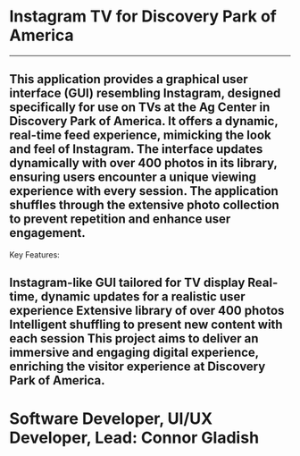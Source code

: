 # Instagram TV for Discovery Park of America
---
This application provides a graphical user interface (GUI) resembling Instagram, designed specifically for use on TVs at the Ag Center in Discovery Park of America. It offers a dynamic, real-time feed experience, mimicking the look and feel of Instagram. The interface updates dynamically with over 400 photos in its library, ensuring users encounter a unique viewing experience with every session. The application shuffles through the extensive photo collection to prevent repetition and enhance user engagement.
---
Key Features:

Instagram-like GUI tailored for TV display
Real-time, dynamic updates for a realistic user experience
Extensive library of over 400 photos
Intelligent shuffling to present new content with each session
This project aims to deliver an immersive and engaging digital experience, enriching the visitor experience at Discovery Park of America.
---
# Software Developer, UI/UX Developer, Lead: Connor Gladish
